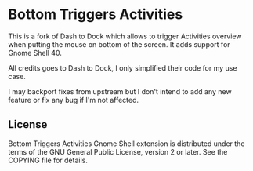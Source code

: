 # Bottom Triggers Activities
This is a fork of Dash to Dock which allows to trigger Activities overview when putting the mouse on bottom of the screen.
It adds support for Gnome Shell 40.

All credits goes to Dash to Dock, I only simplified their code for my use case.

I may backport fixes from upstream but I don't intend to add any new feature or fix any bug if I'm not affected.


## License
Bottom Triggers Activities Gnome Shell extension is distributed under the terms of the GNU General Public License,
version 2 or later. See the COPYING file for details.
